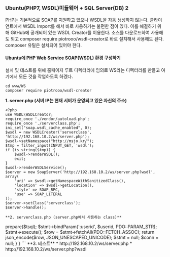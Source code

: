 ### Ubuntu(PHP7, WSDL)미들웨어 + SQL Server(DB) 2

PHP는 기본적으로 SOAP를 지원하고 있으나 WSDL을 자동 생성하지 않는다. 클라이언트에서 WSDL Import를 해서 바로 사용하기는 불편한 점이 있다. 이를 해결하기 위해 GitHub에 공개되어 있는 WSDL Creator를 이용한다. 소스를 다운로드하여 사용해도 되고 composer require piotrooo/wsdl-creator로 바로 설치해서 사용해도 된다. composer 유틸은 설치되어 있어야 한다.

#### Ubuntu에 PHP Web Service SOAP(WSDL) 환경 구성하기

설치 및 테스트를 위해 홈페이지 루트 디렉터리에 임의로 WS라는 디렉터리를 만들고 여기에서 모든 것을 작업하도록 하겠다.
```
cd www/WS
composer require piotrooo/wsdl-creator
```

**1. server.php (서버 IP는 현재 서버가 운영되고 있은 자신의 주소)**
```
<?php
use WSDL\WSDLCreator;
require_once './vendor/autoload.php';
require_once './serverclass.php';
ini_set("soap.wsdl_cache_enabled", 0);
$wsdl = new WSDLCreator('serverclass', 'http://192.168.10.2/ws/server.php');
$wsdl->setNamespace("http://msjo.kr/");
$tmp = filter_input(INPUT_GET, 'wsdl');
if (is_string($tmp)) {
    $wsdl->renderWSDL();
    exit;
}
$wsdl->renderWSDLService();
$server = new SoapServer('http://192.168.10.2/ws/server.php?wsdl', array(
    'uri' => $wsdl->getNamespaceWithSanitizedClass(),
    'location' => $wsdl->getLocation(),
    'style' => SOAP_RPC,
    'use' => SOAP_LITERAL
));
$server->setClass('serverclass');
$server->handle();

**2. serverclass.php (server.php에서 사용하는 class)**
```
<?php
class serverclass {
    /**
     * @WebMethod
     * @param string $userid
     * @return string $result
     */
    public function getResult($userid) {
		$serverName = "xxx.xxx.xxx.xxx,1433";
		$database = "database";
		$uid = "databaseID";
		$pwd = "databasePassword";
		$conn = new PDO("sqlsrv:server=$serverName; Database=$database", $uid, $pwd);
		$tsql = "select r.userid, r.username from usertable r where r.userid = :userid";
		$stmt = $conn->prepare($tsql);
		$stmt->bindParam(':userid', $userid, PDO::PARAM_STR);
		$stmt->execute();
		$row = $stmt->fetchAll(PDO::FETCH_ASSOC);
		return json_encode($row, JSON_UNESCAPED_UNICODE);
		$stmt = null;
		$conn = null;
	}
}
```

**3. 테스트**
* http://192.168.10.2/ws/server.php
* http://192.168.10.2/ws/server.php?wsdl
